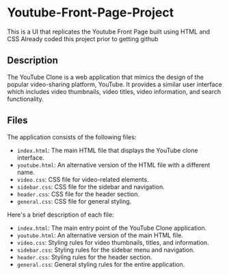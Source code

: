 # Youtube-Front-Page-Project

This is a UI that replicates the Youtube Front Page built using HTML and CSS
Already coded this project prior to getting github 

## Description

The YouTube Clone is a web application that mimics the design of the popular video-sharing platform, YouTube. It provides a similar user interface which includes video thumbnails, video titles, video information, and search functionality.

## Files

The application consists of the following files:

- `index.html`: The main HTML file that displays the YouTube clone interface.
- `youtube.html`: An alternative version of the HTML file with a different name.
- `video.css`: CSS file for video-related elements.
- `sidebar.css`: CSS file for the sidebar and navigation.
- `header.css`: CSS file for the header section.
- `general.css`: CSS file for general styling.

Here's a brief description of each file:

- `index.html`: The main entry point of the YouTube Clone application.
- `youtube.html`: An alternative version of the main HTML file.
- `video.css`: Styling rules for video thumbnails, titles, and information.
- `sidebar.css`: Styling rules for the sidebar menu and navigation.
- `header.css`: Styling rules for the header section.
- `general.css`: General styling rules for the entire application.
